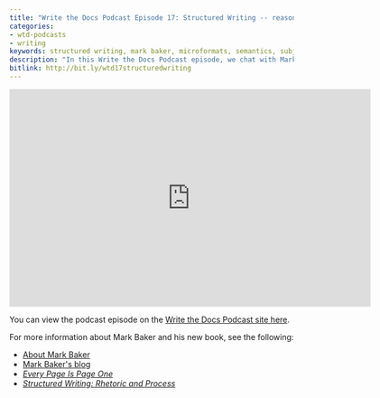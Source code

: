 ```yaml
---
title: "Write the Docs Podcast Episode 17: Structured Writing -- reasons and approaches, with Mark Baker"
categories:
- wtd-podcasts
- writing
keywords: structured writing, mark baker, microformats, semantics, subject domain
description: "In this Write the Docs Podcast episode, we chat with Mark Baker about structured writing, specifically focusing on his new book <a href='https://www.amazon.com/Structured-Writing-Rhetoric-Mark-Baker/dp/1937434567'><i>Structured Writing: Rhetoric and Process</i></a>. After introducing and defining structured writing, Mark explains the four domains you can add structure: media, document, subject, and management domains. He explains the advantages of working with structure in the subject domain, and why mixing structure across subject and document domains can be inefficient. We also chat about how structured writing connects with SEO and microformats on the semantic web, the limits of structure in Markdown formats, how to implement structure in linking, and more."
bitlink: http://bit.ly/wtd17structuredwriting
---
```


<iframe width="640" height="385" src="https://www.youtube.com/embed/dpg5wZtfMgk" frameborder="0" allow="autoplay; encrypted-media" allowfullscreen></iframe>

You can view the podcast episode on the [Write the Docs Podcast site here](https://podcast.writethedocs.org/2018/10/22/structured-authoring-mark-baker/).

For more information about Mark Baker and his new book, see the following:

* [About Mark Baker](https://analecta.com/)
* [Mark Baker's blog](https://everypageispageone.com/)
* [*Every Page Is Page One*](https://www.amazon.com/Every-Page-One-Topic-Based-Communication/dp/1937434281)
* [*Structured Writing: Rhetoric and Process*](https://www.amazon.com/Structured-Writing-Rhetoric-Mark-Baker/dp/1937434567)
